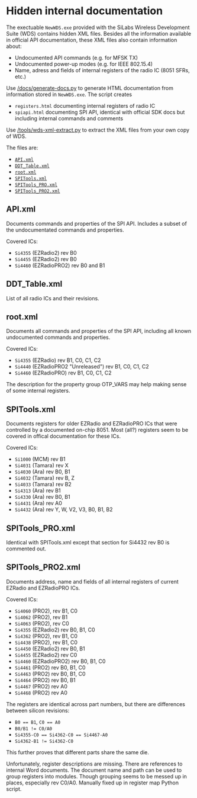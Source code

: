 # Hidden internal documentation

The exectuable `NewWDS.exe` provided with the SiLabs Wireless Development Suite (WDS) contains hidden XML files. Besides all the information available in official API documentation, these XML files also contain information about:

- Undocumented API commands (e.g. for MFSK TX)
- Undocumented power-up modes (e.g. for IEEE 802.15.4)
- Name, adress and fields of internal registers of the radio IC (8051 SFRs, etc.)

Use [/docs/generate-docs.py](generate-docs.py) to generate HTML documentation from information stored in `NewWDS.exe`. The script creates
- `registers.html` documenting internal registers of radio IC
- `spiapi.html` documenting SPI API, identical with official SDK docs but including internal commands and comments

Use [/tools/wds-xml-extract.py](../tools/README.md#wds-xml-extractpy) to extract the XML files from your own copy of WDS.

The files are:
- [`API.xml`](#APIxml)
- [`DDT_Table.xml`](#DDT_Tablexml)
- [`root.xml`](#rootxml)
- [`SPITools.xml`](#SPIToolsxml)
- [`SPITools_PRO.xml`](#SPITools_PROxml)
- [`SPITools_PRO2.xml`](#SPITools_PRO2xml)

## API.xml

Documents commands and properties of the SPI API. Includes a subset of the undocumentated commands and properties.

Covered ICs:
- `Si4355` (EZRadio2) rev B0
- `Si4455` (EZRadio2) rev B0
- `Si4460` (EZRadioPRO2) rev B0 and B1

## DDT_Table.xml

List of all radio ICs and their revisions.

## root.xml

Documents all commands and properties of the SPI API, including all known undocumented commands and properties.

Covered ICs:
- `Si4355` (EZRadio) rev B1, C0, C1, C2
- `Si4440` (EZRadioPRO2 "Unreleased") rev B1, C0, C1, C2
- `Si4460` (EZRadioPRO) rev B1, C0, C1, C2

The description for the property group OTP_VARS may help making sense of some internal registers.

## SPITools.xml

Documents registers for older EZRadio and EZRadioPRO ICs that were controlled by a documented on-chip 8051. Most (all?) registers seem to be covered in offical documentation for these ICs.

Covered ICs:
- `Si1000` (MCM) rev B1
- `Si4031` (Tamara) rev X
- `Si4030` (Ara) rev B0, B1
- `Si4032` (Tamara) rev B, Z
- `Si4033` (Tamara) rev B2
- `Si4313` (Ara) rev B1
- `Si4330` (Ara) rev B0, B1
- `Si4431` (Ara) rev A0
- `Si4432` (Ara) rev Y, W, V2, V3, B0, B1, B2

## SPITools_PRO.xml

Identical with SPITools.xml except that section for Si4432 rev B0 is commented out.

## SPITools_PRO2.xml

Documents address, name and fields of all internal registers of current EZRadio and EZRadioPRO ICs.

Covered ICs:
- `Si4060` (PRO2), rev B1, C0
- `Si4062` (PRO2), rev B1
- `Si4063` (PRO2), rev C0
- `Si4355` (EZRadio2) rev B0, B1, C0
- `Si4362` (PRO2), rev B1, C0
- `Si4438` (PRO2), rev B1, C0
- `Si4450` (EZRadio2) rev B0, B1
- `Si4455` (EZRadio2) rev C0
- `Si4460` (EZRadioPRO2) rev B0, B1, C0
- `Si4461` (PRO2) rev B0, B1, C0
- `Si4463` (PRO2) rev B0, B1, C0
- `Si4464` (PRO2) rev B0, B1
- `Si4467` (PRO2) rev A0
- `Si4468` (PRO2) rev A0

The registers are identical across part numbers, but there are differences between silicon revisions: 
- `B0 == B1`, `C0 == A0`
- `B0/B1 != C0/A0`
- `Si4355-C0 == Si4362-C0 == Si4467-A0`
- `Si4362-B1 != Si4362-C0`

This further proves that different parts share the same die.

Unfortunately, register descriptions are missing. There are references to internal Word documents. The document name and path can be used to group registers into modules. Though grouping seems to be messed up in places, especially rev C0/A0. Manually fixed up in register map Python script.
